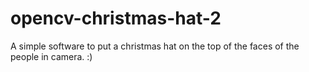 # opencv-christmas-hat-2
A simple software to put a christmas hat on the top of the faces of the people in camera. :)

